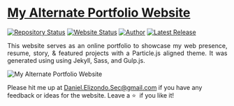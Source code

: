 # <a href="https://people.umass.edu/avsingh" target="_blank">My Alternate Portfolio Website</a>

[![Repository Status](https://img.shields.io/badge/Repository%20Status-Maintained-dark%20green.svg)](https://github.com/DeSecurity/DeSecurity.github.io)
[![Website Status](https://img.shields.io/badge/Website%20Status-Online-green)](https://people.umass.edu/avsingh)
[![Author](https://img.shields.io/badge/Author-Daniel%20Elizondo-blue.svg)](https://www.linkedin.com/in/daniel-elizondo-608b128a/)
[![Latest Release](https://img.shields.io/badge/Latest%20Release-07%20January%202024-yellow.svg)](https://github.com/DeSecurity/DeSecurity.github.io/commit/main)

 <p align="justify">This website serves as an online portfolio to showcase my web presence, resume, story, & featured projects with a Particle.js aligned theme. It was generated using using Jekyll, Sass, and Gulp.js.</p>

![My Alternate Portfolio Website]((https://github.com/DeSecurity/DeSecurity.github.io/blob/main/My-Alternate-Portfolio-Website.jpg))

Please hit me up at Daniel.Elizondo.Sec@gmail.com if you have any feedback or ideas for the website. Leave a :star: &nbsp;if you like it!
